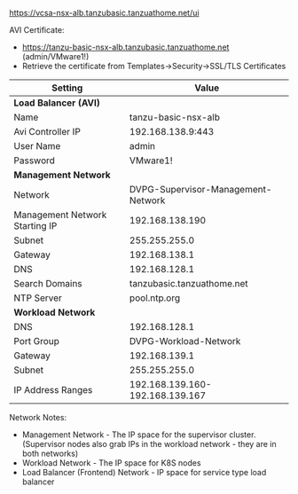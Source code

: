 
https://vcsa-nsx-alb.tanzubasic.tanzuathome.net/ui

AVI Certificate:
- https://tanzu-basic-nsx-alb.tanzubasic.tanzuathome.net   (admin/VMware1!)
- Retrieve the certificate from Templates->Security->SSL/TLS Certificates


| Setting                              | Value                              |
|--------------------------------------|------------------------------------|
| **Load Balancer (AVI)**              |                                    |
| Name                                 | tanzu-basic-nsx-alb                |
| Avi Controller IP                    | 192.168.138.9:443                  |
| User Name                            | admin                              |
| Password                             | VMware1!                           |
| **Management Network**               |                                    |
| Network                              | DVPG-Supervisor-Management-Network |
| Management Network Starting IP       | 192.168.138.190                    |
| Subnet                               | 255.255.255.0                      |
| Gateway                              | 192.168.138.1                      |
| DNS                                  | 192.168.128.1                      |
| Search Domains                       | tanzubasic.tanzuathome.net         |
| NTP Server                           | pool.ntp.org                       |
| **Workload Network**                 |                                    |
| DNS                                  | 192.168.128.1                      |
| Port Group                           | DVPG-Workload-Network              |
| Gateway                              | 192.168.139.1                      |
| Subnet                               | 255.255.255.0                      |
| IP Address Ranges                    | 192.168.139.160-192.168.139.167    |

Network Notes:

- Management Network - The IP space for the supervisor cluster. (Supervisor nodes also grab IPs in the workload network - they are in both networks)
- Workload Network - The IP space for K8S nodes
- Load Balancer (Frontend) Network - IP space for service type load balancer
